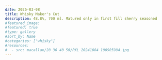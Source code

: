 ```yaml
---
date: 2025-03-08
title: Whisky Maker's Cut
description: 48.8%, 700 ml. Matured only in first fill sherry seasoned oak casks.
#featured_image: 
#featured: true
#type: gallery
#sort_by: Name
#categories: ["whisky"]
#resources:
#  - src: macallan/20_30_40_50/PXL_20241004_100905984.jpg
---
```

